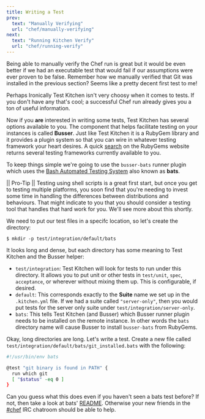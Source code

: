 ```yaml
---
title: Writing a Test
prev:
  text: "Manually Verifying"
  url: "chef/manually-verifying"
next:
  text: "Running Kitchen Verify"
  url: "chef/running-verify"
---
```


Being able to manually verify the Chef run is great but it would be even better if we had an executable test that would fail if our assumptions were ever proven to be false. Remember how we manually verified that Git was installed in the previous section? Seems like a pretty decent first test to me!

Perhaps Ironically Test Kitchen isn't very choosy when it comes to tests. If you don't have any that's cool; a successful Chef run already gives you a ton of useful information.

Now if you **are** interested in writing some tests, Test Kitchen has several options available to you. The component that helps facilitate testing on your instances is called **Busser**. Just like Test Kitchen it is a RubyGem library and it provides a plugin system so that you can wire in whatever testing framework your heart desires. A quick [search](https://rubygems.org/search?utf8=%E2%9C%93&query=busser-) on the RubyGems website returns several testing frameworks currently available to you.

To keep things simple we're going to use the `busser-bats` runner plugin which uses the [Bash Automated Testing System](https://github.com/sstephenson/bats) also known as **bats**.

|| Pro-Tip
|| Testing using shell scripts is a great first start, but once you get to testing multiple platforms, you soon find that you're needing to invest some time in handling the differences between distributions and behaviours.  That might indicate to you that you should consider a testing tool that handles that hard work for you.  We'll see more about this shortly.

We need to put our test files in a specifc location, so let's create the directory:

~~~
$ mkdir -p test/integration/default/bats
~~~

It looks long and dense, but each directory has some meaning to Test Kitchen and the Busser helper:

* `test/integration`: Test Kitchen will look for tests to run under this directory. It allows you to put unit or other tests in `test/unit`, `spec`, `acceptance`, or wherever without mixing them up. This is configurable, if desired.
* `default`: This corresponds exactly to the **Suite** name we set up in the `.kitchen.yml` file. If we had a suite called `"server-only"`, then you would put tests for the server only suite under `test/integration/server-only`.
* `bats`: This tells Test Kitchen (and Busser) which Busser runner plugin needs to be installed on the remote instance. In other words the `bats` directory name will cause Busser to install `busser-bats` from RubyGems.

Okay, long directories are long. Let's write a test. Create a new file called `test/integration/default/bats/git_installed.bats` with the following:

~~~sh
#!/usr/bin/env bats

@test "git binary is found in PATH" {
  run which git
  [ "$status" -eq 0 ]
}
~~~

Can you guess what this does even if you haven't seen a bats test before? If not, then take a look at bats' [README](https://github.com/sstephenson/bats). Otherwise your new friends in the [#chef](http://webchat.freenode.net/?channel=chef) IRC chatroom should be able to help.

